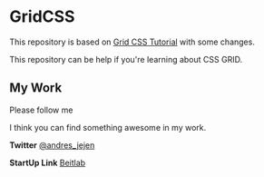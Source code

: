 # GridCSS

This repository is based on [Grid CSS Tutorial](https://www.youtube.com/watch?v=gH3sBOj6CGA) with some changes.

This repository can be help if you're learning about CSS GRID.

## My Work

Please follow me

I think you can find something awesome in my work.

**Twitter** [@andres_jejen](https://twitter.com/andres_jejen)

**StartUp Link** [Beitlab](https://beitlab.com)

